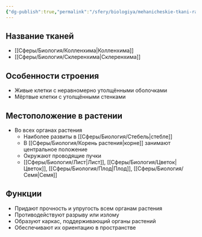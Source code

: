 ```yaml
---
{"dg-publish":true,"permalink":"/sfery/biologiya/mehanicheskie-tkani-rastenij/","tags":["Ботаника"]}
---
```


## Название тканей
- [[Сферы/Биология/Колленхима\|Колленхима]]
- [[Сферы/Биология/Склеренхима\|Склеренхима]]
## Особенности строения
- Живые клетки с неравномерно утолщёнными оболочками
- Мёртвые клетки с утолщёнными стенками 
## Местоположение в растении
- Во всех органах растения 
	- Наиболее развиты в [[Сферы/Биология/Стебель\|стебле]]
	- В [[Сферы/Биология/Корень растения\|корне]] занимают центральное положение
	- Окружают проводящие пучки
	- [[Сферы/Биология/Лист\|Лист]], [[Сферы/Биология/Цветок\|Цветок]], [[Сферы/Биология/Плод\|Плод]], [[Сферы/Биология/Семя\|Семя]]
## Функции
- Придают прочность и упругость всем органам растения
- Противодействуют разрыву или излому
- Образуют каркас, поддерживающий органы растений
- Обеспечивают их ориентацию в пространстве 